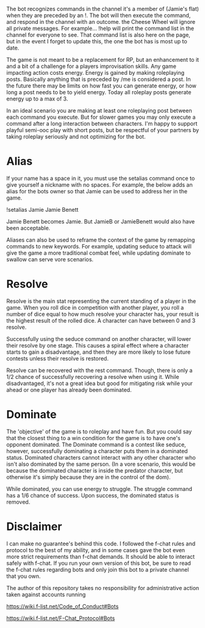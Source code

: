 The bot recognizes commands in the channel it's a member of (Jamie's flat) when they are preceded by an !. The bot will then execute the command, and respond in the channel with an outcome. the Cheese Wheel will ignore all private messages. For example... !help will print the command list in the channel for everyone to see. That command list is also here on the page, but in the event I forget to update this, the one the bot has is most up to date.

The game is not meant to be a replacement for RP, but an enhancement to it and a bit of a challenge for a players improvisation skills. Any game impacting action costs energy. Energy is gained by making roleplaying posts. Basically anything that is preceded by /me is considered a post. In the future there may be limits on how fast you can generate energy, or how long a post needs to be to yield energy. Today all roleplay posts generate energy up to a max of 3.

In an ideal scenario you are making at least one roleplaying post between each command you execute. But for slower games you may only execute a command after a long interaction between characters. I'm happy to support playful semi-ooc play with short posts, but be respectful of your partners by taking roleplay seriously and not optimizing for the bot.

# Alias

If your name has a space in it, you must use the setalias command once to give yourself a nickname with no spaces. For example, the below adds an alias for the bots owner so that Jamie can be used to address her in the game.

!setalias Jamie Jamie Benett

Jamie Benett becomes Jamie. But JamieB or JamieBenett would also have been acceptable.

Aliases can also be used to reframe the context of the game by remapping commands to new keywords. For example, updating seduce to attack will give the game a more traditional combat feel, while updating dominate to swallow can serve vore scenarios.

# Resolve

Resolve is the main stat representing the current standing of a player in the game. When you roll dice in competition with another player, you roll a number of dice equal to how much resolve your character has, your result is the highest result of the rolled dice. A character can have between 0 and 3 resolve.

Successfully using the seduce command on another character, will lower their resolve by one stage. This causes a spiral effect where a character starts to gain a disadvantage, and then they are more likely to lose future contests unless their resolve is restored.

Resolve can be recovered with the rest command. Though, there is only a 1/2 chance of successfully recovering a resolve when using it. While disadvantaged, it's not a great idea but good for mitigating risk while your ahead or one player has already been dominated.

# Dominate

The 'objective' of the game is to roleplay and have fun. But you could say that the closest thing to a win condition for the game is to have one's opponent dominated. The Dominate command is a contest like seduce, however, successfully dominating a character puts them in a dominated status. Dominated characters cannot interact with any other character who isn't also dominated by the same person. (In a vore scenario, this would be because the dominated character is inside the predator character, but otherwise it's simply because they are in the control of the dom).

While dominated, you can use energy to struggle. The struggle command has a 1/6 chance of success. Upon success, the dominated status is removed.

# Disclaimer

I can make no guarantee's behind this code. I followed the f-chat rules and protocol to the best of my ability, and in some cases gave the bot even more strict requirements than f-chat demands. It should be able to interact safely with f-chat. If you run your own version of this bot, be sure to read the f-chat rules regarding bots and only join this bot to a private channel that you own.

The author of this repository takes no responsibility for administrative action taken against accounts running 

https://wiki.f-list.net/Code_of_Conduct#Bots

https://wiki.f-list.net/F-Chat_Protocol#Bots